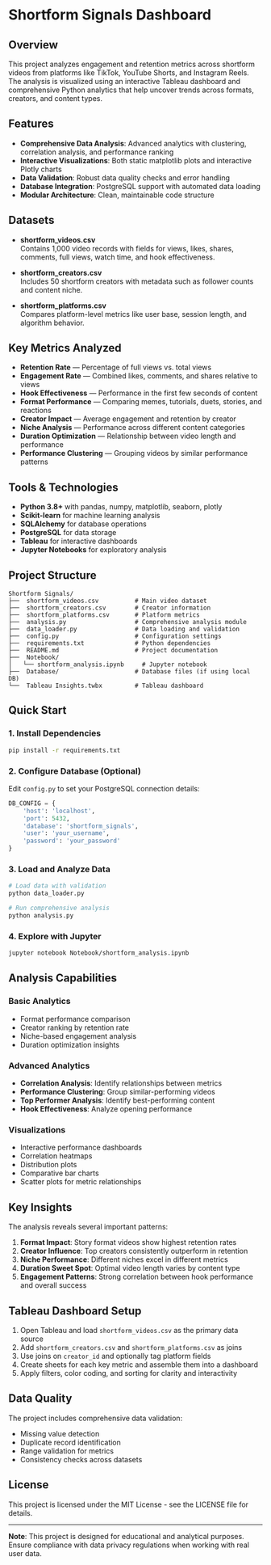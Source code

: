# Shortform Signals Dashboard

## Overview

This project analyzes engagement and retention metrics across shortform videos from platforms like TikTok, YouTube Shorts, and Instagram Reels. The analysis is visualized using an interactive Tableau dashboard and comprehensive Python analytics that help uncover trends across formats, creators, and content types.

## Features

- **Comprehensive Data Analysis**: Advanced analytics with clustering, correlation analysis, and performance ranking
- **Interactive Visualizations**: Both static matplotlib plots and interactive Plotly charts
- **Data Validation**: Robust data quality checks and error handling
- **Database Integration**: PostgreSQL support with automated data loading
- **Modular Architecture**: Clean, maintainable code structure

## Datasets

- **shortform_videos.csv**  
  Contains 1,000 video records with fields for views, likes, shares, comments, full views, watch time, and hook effectiveness.

- **shortform_creators.csv**  
  Includes 50 shortform creators with metadata such as follower counts and content niche.

- **shortform_platforms.csv**  
  Compares platform-level metrics like user base, session length, and algorithm behavior.

## Key Metrics Analyzed

- **Retention Rate** — Percentage of full views vs. total views
- **Engagement Rate** — Combined likes, comments, and shares relative to views
- **Hook Effectiveness** — Performance in the first few seconds of content
- **Format Performance** — Comparing memes, tutorials, duets, stories, and reactions
- **Creator Impact** — Average engagement and retention by creator
- **Niche Analysis** — Performance across different content categories
- **Duration Optimization** — Relationship between video length and performance
- **Performance Clustering** — Grouping videos by similar performance patterns

## Tools & Technologies

- **Python 3.8+** with pandas, numpy, matplotlib, seaborn, plotly
- **Scikit-learn** for machine learning analysis
- **SQLAlchemy** for database operations
- **PostgreSQL** for data storage
- **Tableau** for interactive dashboards
- **Jupyter Notebooks** for exploratory analysis

## Project Structure

```
Shortform Signals/
├──  shortform_videos.csv          # Main video dataset
├──  shortform_creators.csv        # Creator information
├──  shortform_platforms.csv       # Platform metrics
├──  analysis.py                   # Comprehensive analysis module
├──  data_loader.py                # Data loading and validation
├──  config.py                     # Configuration settings
├──  requirements.txt              # Python dependencies
├──  README.md                     # Project documentation
├──  Notebook/
│   └── shortform_analysis.ipynb     # Jupyter notebook
├──  Database/                     # Database files (if using local DB)
└──  Tableau Insights.twbx         # Tableau dashboard
```

## Quick Start

### 1. Install Dependencies

```bash
pip install -r requirements.txt
```

### 2. Configure Database (Optional)

Edit `config.py` to set your PostgreSQL connection details:

```python
DB_CONFIG = {
    'host': 'localhost',
    'port': 5432,
    'database': 'shortform_signals',
    'user': 'your_username',
    'password': 'your_password'
}
```

### 3. Load and Analyze Data

```bash
# Load data with validation
python data_loader.py

# Run comprehensive analysis
python analysis.py
```

### 4. Explore with Jupyter

```bash
jupyter notebook Notebook/shortform_analysis.ipynb
```

## Analysis Capabilities

### Basic Analytics

- Format performance comparison
- Creator ranking by retention rate
- Niche-based engagement analysis
- Duration optimization insights

### Advanced Analytics

- **Correlation Analysis**: Identify relationships between metrics
- **Performance Clustering**: Group similar-performing videos
- **Top Performer Analysis**: Identify best-performing content
- **Hook Effectiveness**: Analyze opening performance

### Visualizations

- Interactive performance dashboards
- Correlation heatmaps
- Distribution plots
- Comparative bar charts
- Scatter plots for metric relationships

## Key Insights

The analysis reveals several important patterns:

1. **Format Impact**: Story format videos show highest retention rates
2. **Creator Influence**: Top creators consistently outperform in retention
3. **Niche Performance**: Different niches excel in different metrics
4. **Duration Sweet Spot**: Optimal video length varies by content type
5. **Engagement Patterns**: Strong correlation between hook performance and overall success

## Tableau Dashboard Setup

1. Open Tableau and load `shortform_videos.csv` as the primary data source
2. Add `shortform_creators.csv` and `shortform_platforms.csv` as joins
3. Use joins on `creator_id` and optionally tag platform fields
4. Create sheets for each key metric and assemble them into a dashboard
5. Apply filters, color coding, and sorting for clarity and interactivity

## Data Quality

The project includes comprehensive data validation:

- Missing value detection
- Duplicate record identification
- Range validation for metrics
- Consistency checks across datasets

## License

This project is licensed under the MIT License - see the LICENSE file for details.

---

**Note**: This project is designed for educational and analytical purposes. Ensure compliance with data privacy regulations when working with real user data.
